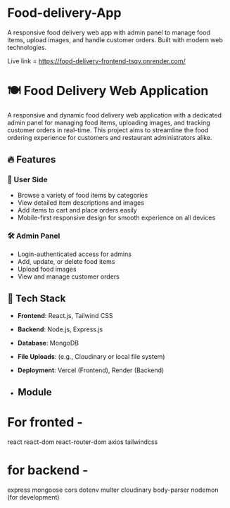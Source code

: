 # Food-delivery-App
A responsive food delivery web app with admin panel to manage food items, upload images, and handle customer orders. Built with modern web technologies.

Live link = https://food-delivery-frontend-tsqv.onrender.com/

# 🍽️ Food Delivery Web Application

A responsive and dynamic food delivery web application with a dedicated admin panel for managing food items, uploading images, and tracking customer orders in real-time. This project aims to streamline the food ordering experience for customers and restaurant administrators alike.

## 🔥 Features

### 👤 User Side
- Browse a variety of food items by categories
- View detailed item descriptions and images
- Add items to cart and place orders easily
- Mobile-first responsive design for smooth experience on all devices

### 🛠️ Admin Panel
- Login-authenticated access for admins
- Add, update, or delete food items
- Upload food images
- View and manage customer orders

## 🧰 Tech Stack

- **Frontend**: React.js, Tailwind CSS
- **Backend**: Node.js, Express.js
- **Database**: MongoDB
- **File Uploads**: (e.g., Cloudinary or local file system)
- **Deployment**: Vercel (Frontend), Render (Backend)

- ## Module
# For fronted -
react
react-dom
react-router-dom
axios
tailwindcss

# for backend -
express
mongoose
cors
dotenv
multer
cloudinary
body-parser
nodemon (for development)



